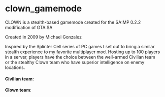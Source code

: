 # clown_gamemode
CLOWN is a stealth-based gamemode created for the SA:MP 0.2.2 modification of GTA:SA

Created in 2009 by Michael Gonzalez

Inspired by the Splinter Cell series of PC games I set out to bring a similar stealth experience to my favorite multiplayer mod. Hosting up to 100 players in a server, players have the choice between the well-armed Civilian team or the stealthy Clown team who have superior intelligence on enemy locations.

#### Civilian team:

#### Clown team:
